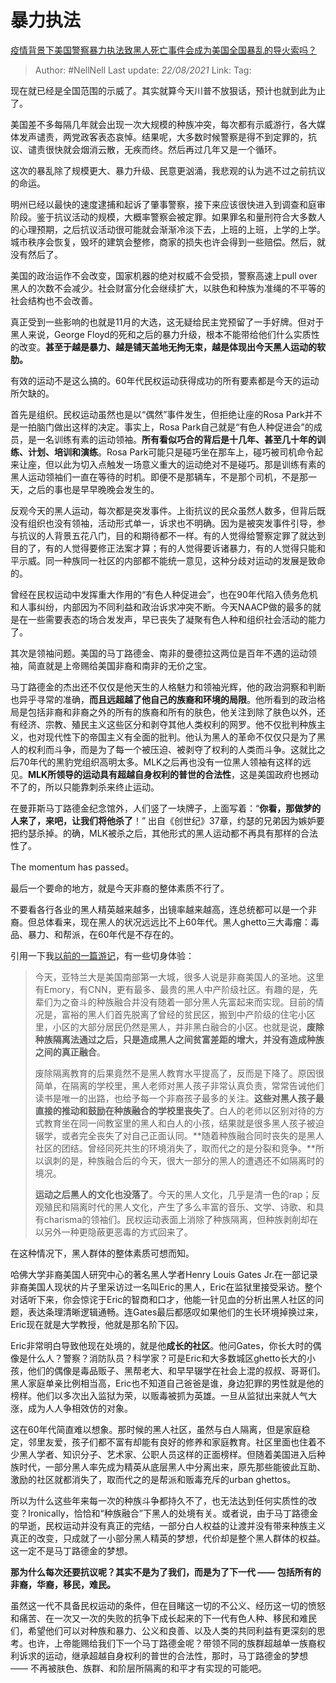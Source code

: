 # 暴力执法
[疫情背景下美国警察暴力执法致黑人死亡事件会成为美国全国暴乱的导火索吗？](https://www.zhihu.com/question/397908943/answer/1259573750)

> Author: #NellNell 
> Last update: *22/08/2021* 
> Link:
> Tag:  

现在就已经是全国范围的示威了。其实就算今天川普不放狠话，预计也就到此为止了。

美国差不多每隔几年就会出现一次大规模的种族冲突，每次都有示威游行，各大媒体发声谴责，两党政客表态哀悼。结果呢，大多数时候警察是得不到定罪的，抗议、谴责很快就会烟消云散，无疾而终。然后再过几年又是一个循环。

这次的暴乱除了规模更大、暴力升级、民意更汹涌，我悲观的认为逃不过之前抗议的命运。

明州已经以最快的速度逮捕和起诉了肇事警察，接下来应该很快进入到调查和庭审阶段。鉴于抗议活动的规模，大概率警察会被定罪。如果罪名和量刑符合大多数人的心理预期，之后抗议活动很可能就会渐渐冷淡下去，上班的上班，上学的上学。城市秩序会恢复，毁坏的建筑会整修，商家的损失也许会得到一些赔偿。然后，就没有然后了。

美国的政治运作不会改变，国家机器的绝对权威不会受损，警察高速上pull over黑人的次数不会减少。社会财富分化会继续扩大，以肤色和种族为准绳的不平等的社会结构也不会改善。

真正受到一些影响的也就是11月的大选，这无疑给民主党预留了一手好牌。但对于黑人来说，George Floyd的死和之后的暴力升级，根本不能带给他们什么实质性的改变。**甚至于越是暴力、越是铺天盖地无拘无束，越是体现出今天黑人运动的软肋。**

有效的运动不是这么搞的。60年代民权运动获得成功的所有要素都是今天的运动所欠缺的。

首先是组织。民权运动虽然也是以“偶然”事件发生，但拒绝让座的Rosa Park并不是一拍脑门做出这样的决定。事实上，Rosa Park自己就是“有色人种促进会”的成员，是一名训练有素的运动领袖。**所有看似巧合的背后是十几年、甚至几十年的训练、计划、培训和演练**。Rosa Park可能只是碰巧坐在那车上，碰巧被司机命令起来让座，但以此为切入点触发一场意义重大的运动绝对不是碰巧。那是训练有素的黑人运动领袖们一直在等待的时机。即便不是那辆车，不是那个司机，不是那一天，之后的事也是早早晚晚会发生的。

反观今天的黑人运动，每次都是突发事件。上街抗议的民众虽然人数多，但背后既没有组织也没有领袖，活动形式单一，诉求也不明确。因为是被突发事件引导，参与抗议的人背景五花八门，目的和期待都不一样。有的人觉得给警察定罪了就达到目的了，有的人觉得要修正法案才算；有的人觉得要诉诸暴力，有的人觉得只能和平示威。同一种族同一社区的内部都不能统一意见，这种分歧对运动的发展是致命的。

曾经在民权运动中发挥重大作用的“有色人种促进会”，也在90年代陷入债务危机和人事纠纷，内部因为不同利益和政治诉求冲突不断。今天NAACP做的最多的就是在一些需要表态的场合发发声，早已丧失了凝聚有色人种和组织社会活动的能力了。

其次是领袖问题。美国的马丁路德金、南非的曼德拉这两位是百年不遇的运动领袖，简直就是上帝赐给美国非裔和南非的无价之宝。

马丁路德金的杰出还不仅仅是他天生的人格魅力和领袖光辉，他的政治洞察和判断也异乎寻常的准确，**而且远超越了他自己的族裔和环境的局限**。他所看到的政治格局是包括非裔和非裔之外的所有的族裔和所有的肤色，他关注到除了肤色以外，还有经济、宗教、殖民主义这些区分和剥夺其他人类权利的网罗。他不仅批判种族主义，也对现代性下的帝国主义有全面的批判。他认为黑人的革命不仅仅只是为了黑人的权利而斗争，而是为了每一个被压迫、被剥夺了权利的人类而斗争。这就比之后70年代的黑豹党组织高明太多。MLK之后再也没有一位黑人领袖有这样的远见。**MLK所领导的运动具有超越自身权利的普世的合法性**，这是美国政府也撼动不了的，所以只能靠刺杀来终止运动。

在曼菲斯马丁路德金纪念馆外，人们竖了一块牌子，上面写着：“**你看，那做梦的人来了，来吧，让我们将他杀了**！” 出自《创世纪》37章，约瑟的兄弟因为嫉妒要把约瑟杀掉。的确，MLK被杀之后，其他形式的黑人运动都不再具有那样的合法性了。

The momentum has passed。

最后一个要命的地方，就是今天非裔的整体素质不行了。

不要看各行各业的黑人精英越来越多，出镜率越来越高，连总统都可以是一个非裔。但总体看来，现在黑人的状况远远比不上60年代。黑人ghetto三大毒瘤：毒品、暴力、和帮派，在60年代是不存在的。

引用一下我[以前的一篇游记](https://zhuanlan.zhihu.com/p/55510867)，有一些切身体验：

> 今天，亚特兰大是美国南部第一大城，很多人说是非裔美国人的圣地。这里有Emory，有CNN，更有最多、最贵的黑人中产阶级社区。有趣的是，先辈们为之奋斗的种族融合并没有随着一部分黑人先富起来而实现。目前的情况是，富裕的黑人们首先脱离了曾经的贫民区，搬到中产阶级的住宅小区里，小区的大部分居民仍然是黑人，并非黑白融合的小区。也就是说，**废除种族隔离法通过之后，只是造成黑人之间贫富差距的增大，并没有造成种族之间的真正融合**。  
>   
> 废除隔离教育的后果竟然不是黑人教育水平提高了，反而是下降了。原因很简单，在隔离的学校里，黑人老师对黑人孩子非常认真负责，常常告诫他们读书是唯一的出路，也给予每一个非裔孩子最多的关注。**这些对黑人孩子最直接的推动和鼓励在种族融合的学校里丧失了**。白人的老师以区别对待的方式教育坐在同一间教室里的黑人和白人的小孩，结果就是很多黑人孩子被迫辍学，或者完全丧失了对自己正面认同。**随着种族融合同时丧失的是黑人社区的团结。曾经同死共生的环境消失了，取而代之的是分裂和竞争。**所以讽刺的是，种族融合后的今天，很大一部分的黑人的遭遇还不如隔离时的境况。  
>   
> **运动之后黑人的文化也没落了**。今天的黑人文化，几乎是清一色的rap；反观殖民和隔离时代的黑人文化，产生了多么丰富的音乐、文学、诗歌、和具有charisma的领袖们。民权运动表面上消除了种族隔离，但种族剥削却在以另外一种更隐蔽更恶毒的方式回来了。

在这种情况下，黑人群体的整体素质可想而知。

哈佛大学非裔美国人研究中心的著名黑人学者Henry Louis Gates Jr.在一部记录非裔美国人现状的片子里采访过一名叫Eric的黑人，Eric在监狱里接受采访。整个对话听下来，你会惊诧于Eric的智商和口才，他能一针见血的分析出黑人社区的问题，表达条理清晰逻辑通畅。连Gates最后都感叹如果他们的生长环境掉换过来，Eric现在就是大学教授，他就是那名阶下囚。

Eric非常明白导致他现在处境的，就是他**成长的社区**。他问Gates，你长大时的偶像是什么人？警察？消防队员？科学家？可是Eric和大多数城区ghetto长大的小孩，他们的偶像是毒品贩子、黑帮老大、和早早辍学在社会上混的叔叔、哥哥们。黑人家庭单亲比例相当高，Eric也不知道自己爸爸是谁，身边犯罪的男性就是他的榜样。他们以多次出入监狱为荣，以贩毒被抓为英雄。一旦从监狱出来就人气大涨，成为人人争相效仿的对象。

这在60年代简直难以想象。那时候的黑人社区，虽然与白人隔离，但是家庭稳定，邻里友爱，孩子们都不富有却能有良好的修养和家庭教育。社区里面也住着不少黑人学者、知识分子、艺术家、公职人员这样的正面榜样。但随着美国进入后种族时代，一部分黑人率先成为精英从底层黑人中分离出来，原先那些能彼此互助、激励的社区就都消失了，取而代之的是帮派和贩毒充斥的urban ghettos。

所以为什么这些年来每一次的种族斗争都持久不了，也无法达到任何实质性的改变？Ironically，恰恰和“种族融合”下黑人的处境有关。或者说，由于马丁路德金的早逝，民权运动并没有真正的完结，一部分白人权益的让渡并没有带来种族主义真正的改变，只成就了一小部分黑人精英的梦想，代价却是整个黑人群体的权益。这一定不是马丁路德金的梦想。

**那为什么每次还要抗议呢？其实不是为了我们，而是为了下一代 —— 包括所有的非裔，华裔，移民，难民。**

虽然这一代不具备民权运动的条件，但在目睹这一切的不公义、经历这一切的愤怒和痛苦、在一次又一次的失败的抗争下成长起来的下一代有色人种、移民和难民们，希望他们可以对种族和暴力、公义和良善、以及人类的共同利益有更深刻的思考。也许，上帝能赐给我们下一个马丁路德金呢？带领不同的族群超越单一族裔权利诉求的运动，继承超越自身权利的普世的合法性，那时，马丁路德金的梦想 —— 不再被肤色、族群、和阶层所隔离的和平才有实现的可能吧。